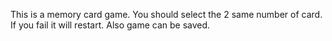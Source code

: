 This is a memory card game. You should select the 2 same number of card. If you fail it will restart. Also game can be saved.
